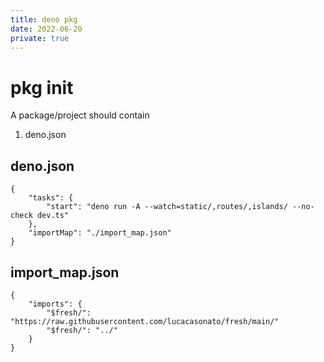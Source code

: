 ```yaml
---
title: deno pkg
date: 2022-06-20
private: true
---
```


# pkg init

A package/project should contain

1. deno.json

## deno.json

    {
        "tasks": {
            "start": "deno run -A --watch=static/,routes/,islands/ --no-check dev.ts"
        },
        "importMap": "./import_map.json"
    }

## import_map.json

    {
        "imports": {
            "$fresh/": "https://raw.githubusercontent.com/lucacasonato/fresh/main/"
            "$fresh/": "../"
        }
    }
